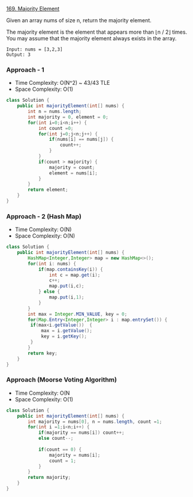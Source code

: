 
[169. Majority Element](https://leetcode.com/problems/majority-element/)

Given an array nums of size n, return the majority element.

The majority element is the element that appears more than ⌊n / 2⌋ times. You may assume that the majority element always exists in the array.

```text
Input: nums = [3,2,3]
Output: 3
```


### Approach - 1

- Time Complexity: O(N^2)   ~ 43/43 TLE
- Space Complexity: O(1)

```java
class Solution {
    public int majorityElement(int[] nums) {
        int n = nums.length;
        int majority = 0, element = 0;
        for(int i=0;i<n;i++) {
            int count =0;
            for(int j=0;j<n;j++) {
                if(nums[i] == nums[j]) {
                    count++;
                }
            }
            if(count > majority) {
                majority = count;
                element = nums[i];
            }
        }
        return element;
    }
}
```

### Approach - 2 (Hash Map)

- Time Complexity: O(N)
- Space Complexity: O(N)

```java
class Solution {
    public int majorityElement(int[] nums) {
        HashMap<Integer,Integer> map = new HashMap<>();
        for(int i: nums) {
            if(map.containsKey(i)) {
                int c = map.get(i);
                c++;
                map.put(i,c);
            } else {
                map.put(i,1);
            }
        }
        int max = Integer.MIN_VALUE, key = 0;
        for(Map.Entry<Integer,Integer> i : map.entrySet()) {
         if(max<i.getValue())  {
             max = i.getValue();
             key = i.getKey();
         }   
        }
        return key;
    }
}
```

### Approach (Moorse Voting Algorithm)

- Time Complexity: O(N
- Space Complexity: O(1)

```java
class Solution {
    public int majorityElement(int[] nums) {
        int majority = nums[0], n = nums.length, count =1;
        for(int i =1;i<n;i++) {
            if(majority == nums[i]) count++;
            else count--;
            
            if(count == 0) {
                majority = nums[i];
                count = 1;
            }
        }
        return majority;
    }
}
```